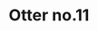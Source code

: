 --- 
title: "Otter no.11"
publishdate: "2019-4-20T16:48:46+02:00"
src: "https://365manga.net/manga/otter-no-11"
image: "https://data.365manga.net/images/thumbnails/24029-otter-no-11.jpg"
description: "Based on the fake manga in Bakuman (http://www.batoto.net/comic/_/bakuman-r63) it is a one shot of Otter no.11."
---